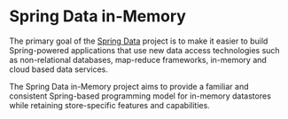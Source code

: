 Spring Data in-Memory
=====================

The primary goal of the [Spring Data](http://projects.spring.io/spring-data) project is to make it easier to build Spring-powered applications that use new data access technologies such as non-relational databases, map-reduce frameworks, in-memory and cloud based data services.

The Spring Data in-Memory project aims to provide a familiar and consistent Spring-based programming model for in-memory datastores while retaining store-specific features and capabilities.
